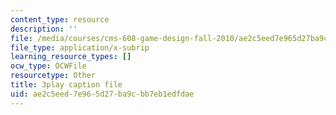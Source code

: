 ```yaml
---
content_type: resource
description: ''
file: /media/courses/cms-608-game-design-fall-2010/ae2c5eed7e965d27ba9cbb7eb1edfdae_68570.vtt
file_type: application/x-subrip
learning_resource_types: []
ocw_type: OCWFile
resourcetype: Other
title: 3play caption file
uid: ae2c5eed-7e96-5d27-ba9c-bb7eb1edfdae
---
```

